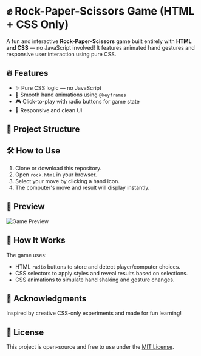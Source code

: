 # ✊ Rock-Paper-Scissors Game (HTML + CSS Only)

A fun and interactive **Rock-Paper-Scissors** game built entirely with **HTML and CSS** — no JavaScript involved! It features animated hand gestures and responsive user interaction using pure CSS.

## 🔥 Features

- ✨ Pure CSS logic — no JavaScript
- 🎨 Smooth hand animations using `@keyframes`
- 🎮 Click-to-play with radio buttons for game state
- 📱 Responsive and clean UI

## 📂 Project Structure


## 🛠 How to Use

1. Clone or download this repository.
2. Open `rock.html` in your browser.
3. Select your move by clicking a hand icon.
4. The computer's move and result will display instantly.

## 📸 Preview

![Game Preview](preview.png) <!-- Optional: Add a screenshot named 'preview.png' -->

## 🧠 How It Works

The game uses:
- HTML `radio` buttons to store and detect player/computer choices.
- CSS selectors to apply styles and reveal results based on selections.
- CSS animations to simulate hand shaking and gesture changes.

## 🙌 Acknowledgments

Inspired by creative CSS-only experiments and made for fun learning!

## 📄 License

This project is open-source and free to use under the [MIT License](LICENSE).
